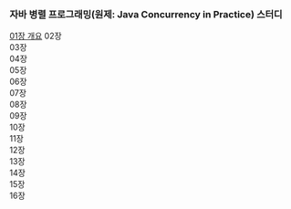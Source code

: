 ### 자바 병렬 프로그래밍(원제: Java Concurrency in Practice) 스터디

[01장 개요](https://github.com/Ghosttrio/java-concurrency-in-practice-study/blob/master/1장.md)
02장    
03장    
04장    
05장    
06장    
07장    
08장    
09장    
10장    
11장    
12장    
13장    
14장    
15장    
16장    
